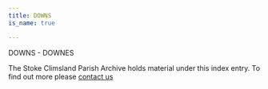```yaml
---
title: DOWNS
is_name: true

---
```


DOWNS - DOWNES


The Stoke Climsland Parish Archive holds material under this index entry. To find out more please [contact us](/contact/)
